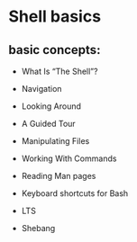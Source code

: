 # Shell basics
## basic concepts:

- What Is “The Shell”?

- Navigation

- Looking Around

- A Guided Tour

- Manipulating Files

- Working With Commands

- Reading Man pages

- Keyboard shortcuts for Bash

- LTS

- Shebang 
